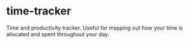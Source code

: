 # time-tracker
Time and productivity tracker. Useful for mapping out how your time is allocated and spent throughout your day.
